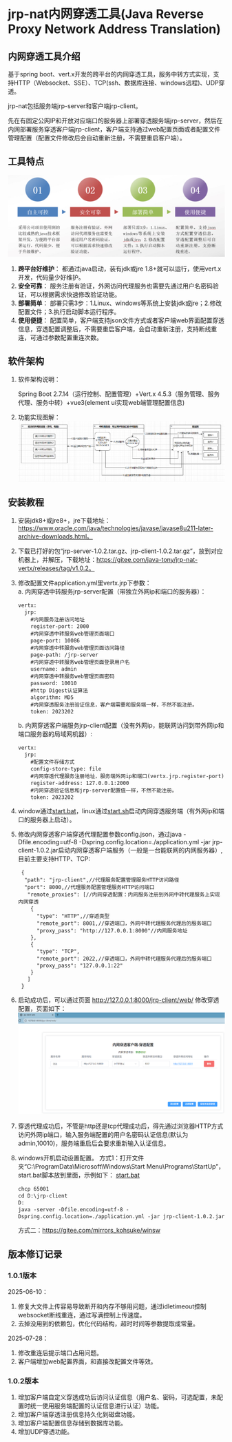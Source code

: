 # jrp-nat内网穿透工具(Java Reverse Proxy Network Address Translation)
## 内网穿透工具介绍
基于spring boot、vert.x开发的跨平台的内网穿透工具，服务中转方式实现，支持HTTP（Websocket、SSE）、TCP(ssh、数据库连接、windows远程)、UDP穿透。

jrp-nat包括服务端jrp-server和客户端jrp-client。

先在有固定公网IP和开放对应端口的服务器上部署穿透服务端jrp-server，然后在内网部署服务穿透客户端jrp-client，客户端支持通过web配置页面或者配置文件管理配置（配置文件修改后会自动重新注册，不需要重启客户端）。

## 工具特点
![feature.png](jrp-doc/images/feature.png)
1. **跨平台好维护**： 都通过java启动，装有jdk或jre 1.8+就可以运行，使用vert.x开发，代码量少好维护。
2. **安全可靠**： 服务注册有验证，外网访问代理服务也需要先通过用户名密码验证，可以根据需求快速修改验证功能。
3. **部署简单**： 部署只需3步：1.Linux、windows等系统上安装jdk或jre；2.修改配置文件；3.执行启动脚本运行程序。
4. **使用便捷**： 配置简单，客户端支持json文件方式或者客户端web界面配置穿透信息，穿透配置调整后，不需要重启客户端，会自动重新注册，支持断线重连，可通过参数配置重连次数。

## 软件架构
1. 软件架构说明：

   Spring Boot 2.7.14（运行控制、配置管理）+Vert.x 4.5.3（服务管理、服务代理、服务中转）+vue3(element ui实现web端管理配置信息)
2. 功能实现图解：
   ![description.png](jrp-doc/images/description.png)
## 安装教程
1. 安装jdk8+或jre8+，jre下载地址：https://www.oracle.com/java/technologies/javase/javase8u211-later-archive-downloads.html。
2. 下载已打好的包“jrp-server-1.0.2.tar.gz、jrp-client-1.0.2.tar.gz”，放到对应机器上，并解压，下载地址：https://gitee.com/java-tony/jrp-nat-vertx/releases/tag/v1.0.2。
3. 修改配置文件application.yml里vertx.jrp下参数：     
   a. 内网穿透中转服务jrp-server配置（带独立外网ip和端口的服务器）：

   ```
   vertx:
     jrp:
       #内网服务注册访问地址
       register-port: 2000
       #内网穿透中转服务web管理页面端口
       page-port: 10086
       #内网穿透中转服务web管理页面访问路径
       page-path: /jrp-server
       #内网穿透中转服务web管理页面登录用户名
       username: admin
       #内网穿透中转服务web管理页面密码
       password: 10010
       #http Digest认证算法
       algorithm: MD5
       #内网穿透服务注册验证信息，客户端需要和服务端一样，不然不能注册。
       token: 2023202
   ```  
   b. 内网穿透客户端服务jrp-client配置（没有外网ip，能联网访问到带外网ip和端口服务器的局域网机器）:
    ```
    vertx:
      jrp:
        #配置文件存储方式
        config-store-type: file
        #内网穿透代理服务注册地址，服务端外网ip和端口(vertx.jrp.register-port)
        register-address: 127.0.0.1:2000
        #内网穿透验证信息和jrp-server配置值一样，不然不能注册。
        token: 2023202
    ```
4. window通过[start.bat](jrp-server/src/bin/start.bat)，linux通过[start.sh](jrp-server/src/bin/start.sh)启动内网穿透服务端（有外网ip和端口的服务器上启动）。
5. 修改内网穿透客户端穿透代理配置参数config.json，通过java -Dfile.encoding=utf-8 -Dspring.config.location=./application.yml -jar jrp-client-1.0.2.jar启动内网穿透客户端服务（一般是一台能联网的内网服务器）,目前主要支持HTTP、TCP:
   ```
    {
     "path": "jrp-client",//代理服务配置管理服务HTTP访问路径
     "port": 8000,//代理服务配置管理服务HTTP访问端口
      "remote_proxies": [//内网穿透配置：内网服务注册到外网中转代理服务上实现内网穿透
       {
         "type": "HTTP",//穿透类型
         "remote_port": 8001,//穿透端口，外网中转代理服务代理后的服务端口
         "proxy_pass": "http://127.0.0.1:8000"//内网服务地址
       },
       {
         "type": "TCP",
         "remote_port": 2022,//穿透端口，外网中转代理服务代理后的服务端口
         "proxy_pass": "127.0.0.1:22"
       }
      ]
    }
   ```
6. 启动成功后，可以通过页面 http://127.0.0.1:8000/jrp-client/web/ 修改穿透配置，页面如下：
![config.png](jrp-doc/images/config.png)
7. 穿透代理成功后，不管是http还是tcp代理成功后，得先通过浏览器HTTP方式访问外网ip端口，输入服务端配置的用户名密码认证信息(默认为admin,10010)，服务端重启后会要求重新输入认证信息。
8. windows开机启动设置配置。
   方式1：打开文件夹“C:\ProgramData\Microsoft\Windows\Start Menu\Programs\StartUp”，start.bat脚本放到里面，示例如下：
   [start.bat](jrp-client/src/bin/start.bat)
   ```
   chcp 65001
   cd D:\jrp-client
   D:
   java -server -Dfile.encoding=utf-8 -Dspring.config.location=./application.yml -jar jrp-client-1.0.2.jar
   ```
   方式二：https://gitee.com/mirrors_kohsuke/winsw
## 版本修订记录
### 1.0.1版本
2025-06-10：
1. 修复大文件上传容易导致断开和内存不够用问题，通过idletimeout控制websocket断线重连，通过写满控制上传速度。
2. 去掉没用到的依赖包，优化代码结构，超时时间等参数提取成常量。

2025-07-28：
1. 修改重连后提示端口占用问题。
2. 客户端增加web配置界面，和直接改配置文件等效。

### 1.0.2版本
1. 增加客户端自定义穿透成功后访问认证信息（用户名、密码，可选配置，未配置时统一使用服务端配置的认证信息进行认证）功能。
2. 增加客户端穿透注册信息持久化到磁盘功能。
3. 增加客户端配置信息存储到数据库功能。
4. 增加UDP穿透功能。
